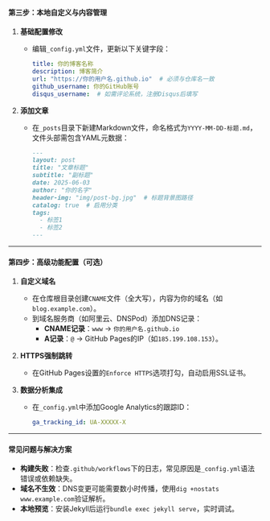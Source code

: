 #### **第三步：本地自定义与内容管理**
1. **基础配置修改**  
   - 编辑`_config.yml`文件，更新以下关键字段：
     ```yaml
     title: 你的博客名称
     description: 博客简介
     url: "https://你的用户名.github.io"  # 必须与仓库名一致
     github_username: 你的GitHub账号
     disqus_username:  # 如需评论系统，注册Disqus后填写
     ```

2. **添加文章**  
   - 在`_posts`目录下新建Markdown文件，命名格式为`YYYY-MM-DD-标题.md`，文件头部需包含YAML元数据：
     ```markdown
     ---
     layout: post
     title: "文章标题"
     subtitle: "副标题"
     date: 2025-06-03
     author: "你的名字"
     header-img: "img/post-bg.jpg"  # 标题背景图路径
     catalog: true  # 启用分类
     tags:
       - 标签1
       - 标签2
     ---
     ```

---

#### **第四步：高级功能配置（可选）**
1. **自定义域名**  
   - 在仓库根目录创建`CNAME`文件（全大写），内容为你的域名（如`blog.example.com`）。
   - 到域名服务商（如阿里云、DNSPod）添加DNS记录：
     - **CNAME记录**：`www` → `你的用户名.github.io`
     - **A记录**：`@` → GitHub Pages的IP（如`185.199.108.153`）。

2. **HTTPS强制跳转**  
   - 在GitHub Pages设置的`Enforce HTTPS`选项打勾，自动启用SSL证书。

3. **数据分析集成**  
   - 在`_config.yml`中添加Google Analytics的跟踪ID：
     ```yaml
     ga_tracking_id: UA-XXXXX-X
     ```

---

#### **常见问题与解决方案**
- **构建失败**：检查`.github/workflows`下的日志，常见原因是`_config.yml`语法错误或依赖缺失。
- **域名不生效**：DNS变更可能需要数小时传播，使用`dig +nostats www.example.com`验证解析。
- **本地预览**：安装Jekyll后运行`bundle exec jekyll serve`，实时调试。
